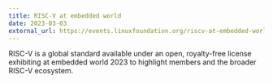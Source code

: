 ```yaml
---
title: RISC-V at embedded world
date: 2023-03-03
external_url: https://events.linuxfoundation.org/riscv-at-embedded-world/
---
```


RISC-V is a global standard available under an open, royalty-free license exhibiting at embedded world 2023 to highlight members and the broader RISC-V ecosystem.
